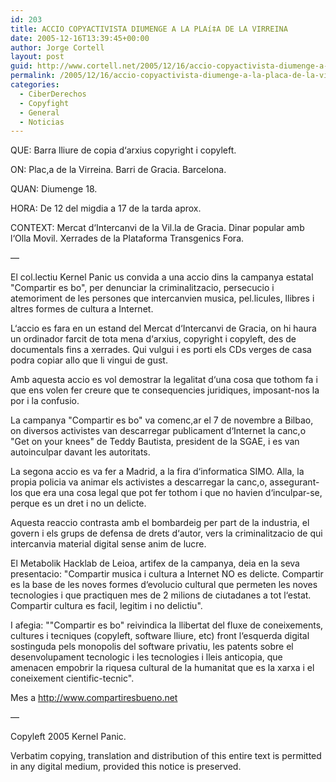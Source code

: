```yaml
---
id: 203
title: ACCIO COPYACTIVISTA DIUMENGE A LA PLAí‡A DE LA VIRREINA
date: 2005-12-16T13:39:45+00:00
author: Jorge Cortell
layout: post
guid: http://www.cortell.net/2005/12/16/accio-copyactivista-diumenge-a-la-placa-de-la-virreina/
permalink: /2005/12/16/accio-copyactivista-diumenge-a-la-placa-de-la-virreina/
categories:
  - CiberDerechos
  - Copyfight
  - General
  - Noticias
---
```

QUE: Barra lliure de copia d‘arxius copyright i copyleft.

ON: Plac,a de la Virreina. Barri de Gracia. Barcelona.

QUAN: Diumenge 18.

HORA: De 12 del migdia a 17 de la tarda aprox.

CONTEXT: Mercat d‘Intercanvi de la Vil.la de Gracia. Dinar popular amb l‘Olla Movil. Xerrades de la Plataforma Transgenics Fora.

—
  
El col.lectiu Kernel Panic us convida a una accio dins la campanya estatal "Compartir es bo", per denunciar la criminalitzacio, persecucio i atemoriment de les persones que intercanvien musica, pel.licules, llibres i altres formes de cultura a Internet.

L‘accio es fara en un estand del Mercat d‘Intercanvi de Gracia, on hi haura un ordinador farcit de tota mena d‘arxius, copyright i copyleft, des de documentals fins a xerrades. Qui vulgui i es porti els CDs verges de casa podra copiar allo que li vingui de gust.

Amb aquesta accio es vol demostrar la legalitat d‘una cosa que tothom fa i que ens volen fer creure que te consequencies juridiques, imposant-nos la por i la confusio.

La campanya "Compartir es bo" va comenc,ar el 7 de novembre a Bilbao, on diversos activistes van descarregar publicament d‘Internet la canc,o "Get on your knees" de Teddy Bautista, president de la SGAE, i es van autoinculpar davant les autoritats.

La segona accio es va fer a Madrid, a la fira d‘informatica SIMO. Alla, la propia policia va animar els activistes a descarregar la canc,o, assegurant-los que era una cosa legal que pot fer tothom i que no havien d‘inculpar-se, perque es un dret i no un delicte.

Aquesta reaccio contrasta amb el bombardeig per part de la industria, el govern i els grups de defensa de drets d‘autor, vers la criminalitzacio de qui intercanvia material digital sense anim de lucre.

El Metabolik Hacklab de Leioa, artifex de la campanya, deia en la seva presentacio: "Compartir musica i cultura a Internet NO es delicte. Compartir es la base de les noves formes d‘evolucio cultural que permeten les noves tecnologies i que practiquen mes de 2 milions de ciutadanes a tot l‘estat. Compartir cultura es facil, legitim i no delictiu".

I afegia: ""Compartir es bo" reivindica la llibertat del fluxe de coneixements, cultures i tecniques (copyleft, software lliure, etc) front l‘esquerda digital sostinguda pels monopolis del software privatiu, les patents sobre el desenvolupament tecnologic i les tecnologies i lleis anticopia, que amenacen empobrir la riquesa cultural de la humanitat que es la xarxa i el coneixement cientific-tecnic".

Mes a <http://www.compartiresbueno.net>

—
  
Copyleft 2005 Kernel Panic.
  
Verbatim copying, translation and distribution of this entire text is permitted in any digital medium, provided this notice is preserved.
